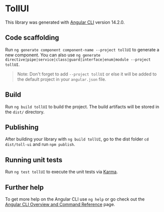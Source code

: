# TollUI

This library was generated with [Angular CLI](https://github.com/angular/angular-cli) version 14.2.0.

## Code scaffolding

Run `ng generate component component-name --project tollUI` to generate a new component. You can also use `ng generate directive|pipe|service|class|guard|interface|enum|module --project tollUI`.
> Note: Don't forget to add `--project tollUI` or else it will be added to the default project in your `angular.json` file. 

## Build

Run `ng build tollUI` to build the project. The build artifacts will be stored in the `dist/` directory.

## Publishing

After building your library with `ng build tollUI`, go to the dist folder `cd dist/toll-ui` and run `npm publish`.

## Running unit tests

Run `ng test tollUI` to execute the unit tests via [Karma](https://karma-runner.github.io).

## Further help

To get more help on the Angular CLI use `ng help` or go check out the [Angular CLI Overview and Command Reference](https://angular.io/cli) page.
